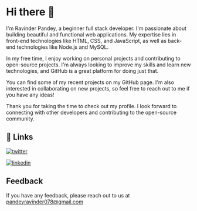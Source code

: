 # Hi there 👋

<!--
**Ravin972/Ravin972** is a ✨ _special_ ✨ repository because its `README.md` (this file) appears on your GitHub profile.

Here are some ideas to get you started:

- 🔭 I’m currently working on ...
- 🌱 I’m currently learning ...
- 👯 I’m looking to collaborate on ...
- 🤔 I’m looking for help with ...
- 💬 Ask me about ...
- 📫 How to reach me: ...
- 😄 Pronouns: ...
- ⚡ Fun fact: ...
-->


I'm Ravinder Pandey, a beginner full stack developer. I'm passionate about building beautiful and functional web applications. My expertise lies in front-end technologies like HTML, CSS, and JavaScript, as well as back-end technologies like Node.js and MySQL.

In my free time, I enjoy working on personal projects and contributing to open-source projects. I'm always looking to improve my skills and learn new technologies, and GitHub is a great platform for doing just that.

You can find some of my recent projects on my GitHub page. I'm also interested in collaborating on new projects, so feel free to reach out to me if you have any ideas!

Thank you for taking the time to check out my profile. I look forward to connecting with other developers and contributing to the open-source community.


## 🔗 Links

[![twitter](https://img.shields.io/badge/twitter-1DA1F2?style=for-the-badge&logo=twitter&logoColor=white)](https://twitter.com/RavinPandey8)

[![linkedin](https://img.shields.io/badge/linkedin-0A66C2?style=for-the-badge&logo=linkedin&logoColor=white)](https://www.linkedin.com/in/ravinder-pandey-56041b187)
## Feedback

If you have any feedback, please reach out to us at pandeyravinder078@gmail.com

